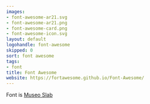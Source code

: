 ```yaml
---
images:
- font-awesome-ar21.svg
- font-awesome-ar21.png
- font-awesome-card.png
- font-awesome-icon.svg
layout: default
logohandle: font-awesome
skipped: 0
sort: font awesome
tags:
- font
title: Font Awesome
website: https://fortawesome.github.io/Font-Awesome/
---
```


Font is [Museo Slab](http://www.exljbris.com/museoslab.html?refby=vectorlogozone)
